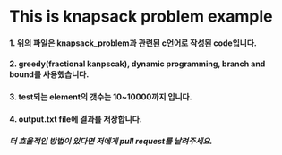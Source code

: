 This is knapsack problem example
=================================
#### 1. 위의 파일은 **knapsack_problem**과 관련된 c언어로 작성된 code입니다.

#### 2. **greedy**(fractional kanpscak), **dynamic programming**, **branch and bound**를 사용했습니다.

#### 3. test되는 element의 갯수는 10~10000까지 입니다.

#### 4. output.txt file에 결과를 저장합니다.

##### 더 효율적인 방법이 있다면 저에게 pull request를 날려주세요.
